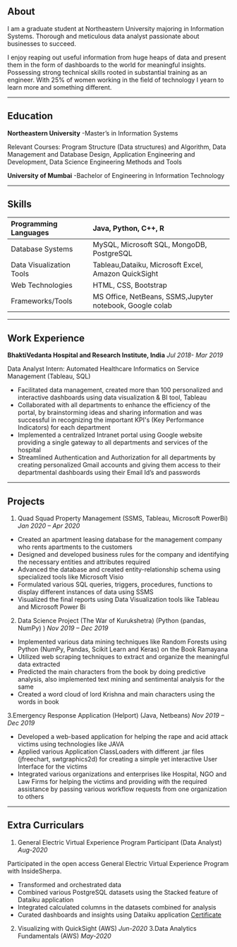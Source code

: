 ## About

I am a graduate student at Northeastern University majoring in Information Systems. Thorough and meticulous data analyst passionate about businesses to succeed.

I enjoy reaping out useful information from huge heaps of data and present them in the form of dashboards to the world for meaningful insights. Possessing strong technical skills rooted in substantial training as an engineer. With 25% of women working in the field of technology I yearn to learn more and something different.

* * *

## Education
**Northeastern University**
-Master’s in Information Systems

 Relevant Courses: Program Structure (Data structures) and Algorithm, Data Management and Database Design, Application Engineering and Development, Data Science Engineering Methods and Tools

**University of Mumbai**
-Bachelor of Engineering in Information Technology

* * *

## Skills


|  Programming Languages      |  Java, Python, C++, R                                     |
|   :-------------------------|  :--------------------------------------------------------|
|  Database Systems           |  MySQL, Microsoft SQL, MongoDB, PostgreSQL                | 
|  Data Visualization Tools   |  Tableau,Dataiku, Microsoft Excel, Amazon QuickSight      | 
|  Web Technologies           |  HTML, CSS, Bootstrap                                     | 
|  Frameworks/Tools           |  MS Office, NetBeans, SSMS,Jupyter notebook, Google colab | 

* * *
## Work Experience
**BhaktiVedanta Hospital and Research Institute, India**                                                                        _Jul 2018- Mar 2019_ 

Data Analyst Intern: Automated Healthcare Informatics on Service Management (Tableau, SQL)

*	Facilitated data management, created more than 100 personalized and interactive dashboards using data visualization & BI tool, Tableau
*	Collaborated with all departments to enhance the efficiency of the portal, by brainstorming ideas and sharing information and was successful in recognizing the important KPI's (Key Performance Indicators) for each department
*	Implemented a centralized Intranet portal using Google website providing a single gateway to all departments and services of the hospital
*	Streamlined Authentication and Authorization for all departments by creating personalized Gmail accounts and giving them access to their departmental dashboards using their Email Id’s and passwords 

* * *
## Projects
1.  Quad Squad Property Management (SSMS, Tableau, Microsoft PowerBi)                                        _Jan 2020 – Apr 2020_

* Created an apartment leasing database for the management company who rents apartments to the customers
* Designed and developed business rules for the company and identifying the necessary entities and attributes required
*	Advanced the database and created entity-relationship schema using specialized tools like Microsoft Visio
*	Formulated various SQL queries, triggers, procedures, functions to display different instances of data using SSMS
*	Visualized the final reports using Data Visualization tools like Tableau and Microsoft Power Bi

2. Data Science Project (The War of Kurukshetra) (Python (pandas, NumPy) )                                            _Nov 2019 – Dec 2019_

*	Implemented various data mining techniques like Random Forests using Python (NumPy, Pandas, Scikit Learn and Keras) on the Book Ramayana
*	Utilized web scraping techniques to extract and organize the meaningful data extracted
*	Predicted the main characters from the book by doing predictive analysis, also implemented text mining and sentimental analysis for the same  
*	Created a word cloud of lord Krishna and main characters using the words in book

3.Emergency Response Application (Helport) (Java, Netbeans)                                                               _Nov 2019 – Dec 2019_

*	Developed a web-based application for helping the rape and acid attack victims using technologies like JAVA
*	Applied various Application ClassLoaders with different .jar files (jfreechart, swtgraphics2d) for creating a simple yet interactive User Interface for the victims
*	Integrated various organizations and enterprises like Hospital, NGO and Law Firms for helping the victims and providing with the required assistance by passing various workflow requests from one organization to others

* * *
## Extra Curriculars
1. General Electric Virtual Experience Program Participant (Data Analyst)			                        _Aug-2020_

Participated in the open access General Electric Virtual Experience Program with InsideSherpa. 
*	Transformed and orchestrated data 
*	Combined various PostgreSQL datasets using the Stacked feature of Dataiku application
*	Integrated calculated columns in the datasets combined for analysis 
*	Curated dashboards and insights using Dataiku application
[Certificate](https://insidesherpa.s3.amazonaws.com/completion-certificates/General%20Electric%20%28GE%29/ThbphD5N5WRsd9Mxo_General%20Electric_SbMGBNTAmnejoGgA7_completion_certificate.pdf)

2. Visualizing with QuickSight (AWS)                           _Jun-2020_
3.Data Analytics Fundamentals  (AWS)                           _May-2020_






